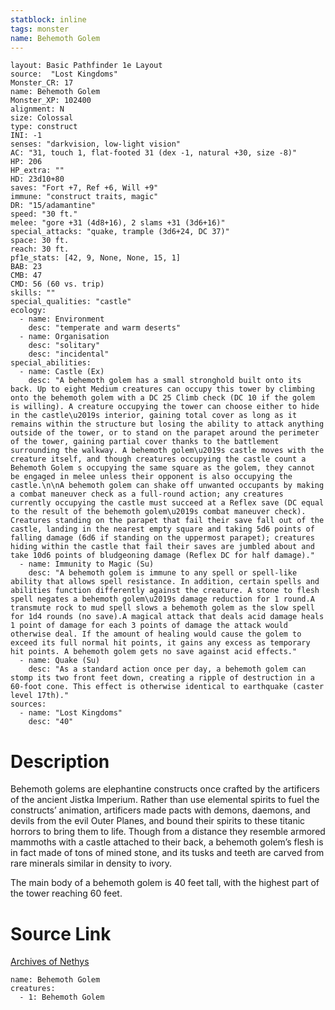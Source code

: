 ```yaml
---
statblock: inline
tags: monster
name: Behemoth Golem
---
```

```statblock
layout: Basic Pathfinder 1e Layout
source:  "Lost Kingdoms"
Monster_CR: 17
name: Behemoth Golem
Monster_XP: 102400
alignment: N
size: Colossal
type: construct
INI: -1
senses: "darkvision, low-light vision"
AC: "31, touch 1, flat-footed 31 (dex -1, natural +30, size -8)"
HP: 206
HP_extra: ""
HD: 23d10+80
saves: "Fort +7, Ref +6, Will +9"
immune: "construct traits, magic"
DR: "15/adamantine"
speed: "30 ft."
melee: "gore +31 (4d8+16), 2 slams +31 (3d6+16)"
special_attacks: "quake, trample (3d6+24, DC 37)"
space: 30 ft.
reach: 30 ft.
pf1e_stats: [42, 9, None, None, 15, 1]
BAB: 23
CMB: 47
CMD: 56 (60 vs. trip)
skills: ""
special_qualities: "castle"
ecology:
  - name: Environment
    desc: "temperate and warm deserts"
  - name: Organisation
    desc: "solitary"
    desc: "incidental"
special_abilities:
  - name: Castle (Ex)
    desc: "A behemoth golem has a small stronghold built onto its back. Up to eight Medium creatures can occupy this tower by climbing onto the behemoth golem with a DC 25 Climb check (DC 10 if the golem is willing). A creature occupying the tower can choose either to hide in the castle\u2019s interior, gaining total cover as long as it remains within the structure but losing the ability to attack anything outside of the tower, or to stand on the parapet around the perimeter of the tower, gaining partial cover thanks to the battlement surrounding the walkway. A behemoth golem\u2019s castle moves with the creature itself, and though creatures occupying the castle count a Behemoth Golem s occupying the same square as the golem, they cannot be engaged in melee unless their opponent is also occupying the castle.\n\nA behemoth golem can shake off unwanted occupants by making a combat maneuver check as a full-round action; any creatures currently occupying the castle must succeed at a Reflex save (DC equal to the result of the behemoth golem\u2019s combat maneuver check). Creatures standing on the parapet that fail their save fall out of the castle, landing in the nearest empty square and taking 5d6 points of falling damage (6d6 if standing on the uppermost parapet); creatures hiding within the castle that fail their saves are jumbled about and take 10d6 points of bludgeoning damage (Reflex DC for half damage)."
  - name: Immunity to Magic (Su)
    desc: "A behemoth golem is immune to any spell or spell-like ability that allows spell resistance. In addition, certain spells and abilities function differently against the creature. A stone to flesh spell negates a behemoth golem\u2019s damage reduction for 1 round.A transmute rock to mud spell slows a behemoth golem as the slow spell for 1d4 rounds (no save).A magical attack that deals acid damage heals 1 point of damage for each 3 points of damage the attack would otherwise deal. If the amount of healing would cause the golem to exceed its full normal hit points, it gains any excess as temporary hit points. A behemoth golem gets no save against acid effects."
  - name: Quake (Su)
    desc: "As a standard action once per day, a behemoth golem can stomp its two front feet down, creating a ripple of destruction in a 60-foot cone. This effect is otherwise identical to earthquake (caster level 17th)."
sources:
  - name: "Lost Kingdoms"
    desc: "40"
```
# Description
Behemoth golems are elephantine constructs once crafted by the artificers of the ancient Jistka Imperium. Rather than use elemental spirits to fuel the constructs’ animation, artificers made pacts with demons, daemons, and devils from the evil Outer Planes, and bound their spirits to these titanic horrors to bring them to life. Though from a distance they resemble armored mammoths with a castle attached to their back, a behemoth golem’s flesh is in fact made of tons of mined stone, and its tusks and teeth are carved from rare minerals similar in density to ivory.

The main body of a behemoth golem is 40 feet tall, with the highest part of the tower reaching 60 feet.
# Source Link
[Archives of Nethys](https://aonprd.com/MonsterDisplay.aspx?ItemName=Behemoth%20Golem)
```encounter-table
name: Behemoth Golem
creatures:
  - 1: Behemoth Golem
```
